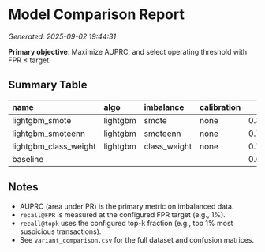 # Model Comparison Report

_Generated: 2025-09-02 19:44:31_

**Primary objective**: Maximize AUPRC, and select operating threshold with FPR ≤ target.


## Summary Table

| name                  | algo     | imbalance    | calibration   |    auprc |   roc_auc |   recall@topk |   FPR@target |   recall@FPR |   thr@FPR |
|:----------------------|:---------|:-------------|:--------------|---------:|----------:|--------------:|-------------:|-------------:|----------:|
| lightgbm_smote        | lightgbm | smote        | none          | 0.821734 |  0.979124 |        0.8632 |       0.0095 |       0.8632 |  0.009003 |
| lightgbm_smoteenn     | lightgbm | smoteenn     | none          | 0.727039 |  0.974659 |        0.8526 |       0.0031 |       0.8526 |  0.144071 |
| lightgbm_class_weight | lightgbm | class_weight | none          | 0.709514 |  0.97851  |        0.8632 |       0.0077 |       0.8632 |  0.230376 |
| baseline              |          |              |               | 0.675274 |  0.964805 |        0.8632 |       0.0092 |       0.8632 |  0.745395 |

## Notes

- AUPRC (area under PR) is the primary metric on imbalanced data.
- `recall@FPR` is measured at the configured FPR target (e.g., 1%).
- `recall@topk` uses the configured top-k fraction (e.g., top 1% most suspicious transactions).
- See `variant_comparison.csv` for the full dataset and confusion matrices.
